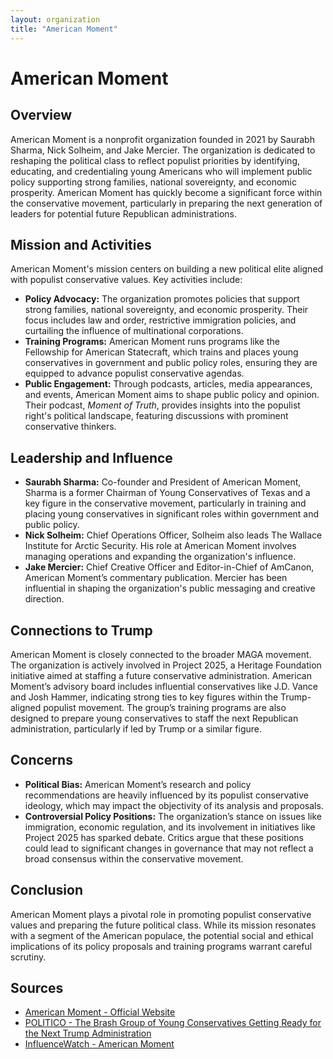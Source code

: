 ```yaml
---
layout: organization
title: "American Moment"
---
```


# American Moment

## Overview
American Moment is a nonprofit organization founded in 2021 by Saurabh Sharma, Nick Solheim, and Jake Mercier. The organization is dedicated to reshaping the political class to reflect populist priorities by identifying, educating, and credentialing young Americans who will implement public policy supporting strong families, national sovereignty, and economic prosperity. American Moment has quickly become a significant force within the conservative movement, particularly in preparing the next generation of leaders for potential future Republican administrations.

## Mission and Activities
American Moment's mission centers on building a new political elite aligned with populist conservative values. Key activities include:
- **Policy Advocacy:** The organization promotes policies that support strong families, national sovereignty, and economic prosperity. Their focus includes law and order, restrictive immigration policies, and curtailing the influence of multinational corporations.
- **Training Programs:** American Moment runs programs like the Fellowship for American Statecraft, which trains and places young conservatives in government and public policy roles, ensuring they are equipped to advance populist conservative agendas.
- **Public Engagement:** Through podcasts, articles, media appearances, and events, American Moment aims to shape public policy and opinion. Their podcast, *Moment of Truth*, provides insights into the populist right's political landscape, featuring discussions with prominent conservative thinkers.

## Leadership and Influence
- **Saurabh Sharma:** Co-founder and President of American Moment, Sharma is a former Chairman of Young Conservatives of Texas and a key figure in the conservative movement, particularly in training and placing young conservatives in significant roles within government and public policy.
- **Nick Solheim:** Chief Operations Officer, Solheim also leads The Wallace Institute for Arctic Security. His role at American Moment involves managing operations and expanding the organization's influence.
- **Jake Mercier:** Chief Creative Officer and Editor-in-Chief of AmCanon, American Moment’s commentary publication. Mercier has been influential in shaping the organization's public messaging and creative direction.

## Connections to Trump
American Moment is closely connected to the broader MAGA movement. The organization is actively involved in Project 2025, a Heritage Foundation initiative aimed at staffing a future conservative administration. American Moment’s advisory board includes influential conservatives like J.D. Vance and Josh Hammer, indicating strong ties to key figures within the Trump-aligned populist movement. The group’s training programs are also designed to prepare young conservatives to staff the next Republican administration, particularly if led by Trump or a similar figure.

## Concerns
- **Political Bias:** American Moment’s research and policy recommendations are heavily influenced by its populist conservative ideology, which may impact the objectivity of its analysis and proposals.
- **Controversial Policy Positions:** The organization’s stance on issues like immigration, economic regulation, and its involvement in initiatives like Project 2025 has sparked debate. Critics argue that these positions could lead to significant changes in governance that may not reflect a broad consensus within the conservative movement.

## Conclusion
American Moment plays a pivotal role in promoting populist conservative values and preparing the future political class. While its mission resonates with a segment of the American populace, the potential social and ethical implications of its policy proposals and training programs warrant careful scrutiny.

## Sources
- [American Moment - Official Website](https://www.americanmoment.org)
- [POLITICO - The Brash Group of Young Conservatives Getting Ready for the Next Trump Administration](https://www.politico.com)
- [InfluenceWatch - American Moment](https://www.influencewatch.org)
